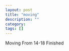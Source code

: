 ```yaml
---
layout: post
title: "moving"
description: ""
category: 
tags: []
---
```

Moving 
From 14-18
Finished
